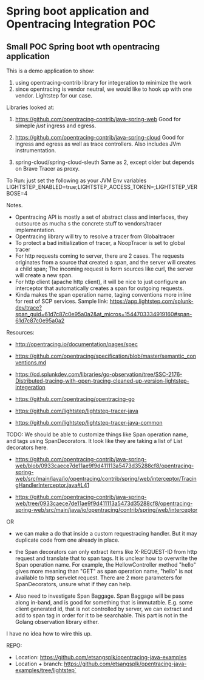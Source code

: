 # Spring boot application and Opentracing Integration POC
## Small POC Spring boot wth opentracing application 

This is a demo application to show:
1) using opentracing-contrib library for integeration to minimize the work
2) since opentracing is vendor neutral, we would like to hook up with one vendor. Lightstep for our case.

Libraries looked at:
1) https://github.com/opentracing-contrib/java-spring-web
Good for simeple *just* ingress and egress. 

2) https://github.com/opentracing-contrib/java-spring-cloud
Good for ingress and egress as well as trace controllers. Also includes JVm instrumentation.

3) spring-cloud/spring-cloud-sleuth
Same as 2, except older but depends on Brave Tracer as proxy.

To Run:
just set the following as your JVM Env variables
LIGHTSTEP_ENABLED=true;LIGHTSTEP_ACCESS_TOKEN=<your valid access token>;LIGHTSTEP_VERBOSE=4


Notes.
* Opentracing API is mostly a set of abstract class and interfaces, they outsource as mucha s the concrete stuff to vendors/tracer implementation.
* Opentracing library will try to resolve a tracer from Globaltracer
* To protect a bad initialization of tracer, a NoopTracer is set to global tracer
* For http requests coming to server, there are 2 cases. The requests originates from a source that created a span,
and the server will creates a child span; The incoming request is form sources like curl, the server will create a new span.
* For http client (apache http client), it will be nice to just configure an interceptor that automatically creates a span for outgoing requests.
* Kinda makes the span operation name, taging conventions more inline for rest of SCP services.
Sample link:
https://app.lightstep.com/splunk-dev/trace?span_guid=61d7c87c0e95a0a2&at_micros=1544703334919160#span-61d7c87c0e95a0a2   

Resources:
* http://opentracing.io/documentation/pages/spec
* https://github.com/opentracing/specification/blob/master/semantic_conventions.md
* https://cd.splunkdev.com/libraries/go-observation/tree/SSC-2176-Distributed-tracing-with-open-tracing-cleaned-up-version-lightstep-integeration
* https://github.com/opentracing/opentracing-go

* https://github.com/lightstep/lightstep-tracer-java
* https://github.com/lightstep/lightstep-tracer-java-common

TODO:
We should be able to customize things like Span operation name, and tags using SpanDecorators.
It look like they are taking a list of List<HandlerInterceptorSpanDecorator> decorators here.

 * https://github.com/opentracing-contrib/java-spring-web/blob/0933caece7de11ae9f9d411113a5473d35288cf8/opentracing-spring-web/src/main/java/io/opentracing/contrib/spring/web/interceptor/TracingHandlerInterceptor.java#L41

 *  https://github.com/opentracing-contrib/java-spring-web/tree/0933caece7de11ae9f9d411113a5473d35288cf8/opentracing-spring-web/src/main/java/io/opentracing/contrib/spring/web/interceptor

OR

 * we can make a do that inside a custom requestracing handler. But it may duplicate code from one already in place.

 * the Span decorators can only extract items like X-REQUEST-ID from http request and translate that to span tags. 
 It is unclear how to overwrite the Span operation name. For example, the HellowController method "hello"  gives more meaning than "GET" as span operation name, "hello" is not available to http servelet request.
 There are 2 more parameters for SpanDecorators, unsure what if they can help.
 * Also need to investigate Span Baggage. Span Baggage will be pass along in-band, and is good for something that is immutatble. E.g. some client generated id, that is not controlled by server, 
 we can extract and add to span tag in order for it to be searchable. This part is not in the Golang observation library either.
 
  
I have no idea how to wire this up.


REPO:
* Location: 
  https://github.com/etsangsplk/opentracing-java-examples
* Location + branch:
  https://github.com/etsangsplk/opentracing-java-examples/tree/lightstep`
